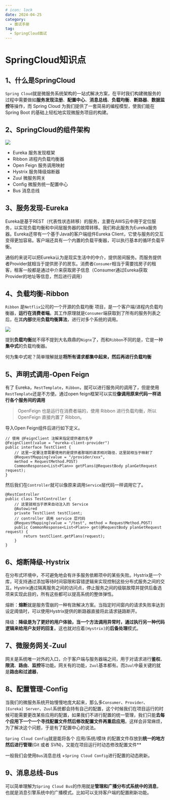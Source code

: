 ```yaml
---
# icon: lock
date: 2024-04-25
category:
  - 面试手册
tag:
  - SpringCloud面试
---
```


# SpringCloud知识点



## 1、什么是SpringCloud

`Spring Cloud`就是微服务系统架构的一站式解决方案，在平时我们构建微服务的过程中需要做如**服务发现注册**、**配置中心**、**消息总线**、**负载均衡**、**断路器**、**数据监控**等操作，而 Spring Cloud 为我们提供了一套简易的编程模型，使我们能在 Spring Boot 的基础上轻松地实现微服务项目的构建。

## 2、SpringCloud的组件架构

![](http://cdn.gydblog.com/images/spring/springcloud.png)

- Eureka 服务发现框架
- Ribbon 进程内负载均衡器
- Open Feign 服务调用映射
- Hystrix 服务降级熔断器
- Zuul 微服务网关
- Config 微服务统一配置中心
- Bus 消息总线

## 3、服务发现-Eureka

Eureka是基于REST（代表性状态转移）的服务，主要在AWS云中用于定位服务，以实现负载均衡和中间层服务器的故障转移。我们称此服务为Eureka服务器。Eureka还带有一个基于Java的客户端组件Eureka Client，它使与服务的交互变得更加容易。客户端还具有一个内置的负载平衡器，可以执行基本的循环负载平衡。

通俗的来说可以把Eureka认为是现实生活中的中介，提供居间服务。而服务提供者Provider就相当于提供房子的房东。消费者`Consumer`相当于需要找房子的租客，租客一般都是通过中介来获取房子信息（Consumer通过Eureka获取Provider的地址等信息，然后进行调用）



## 4、负载均衡-Ribbon

`Ribbon` 是`Netflix`公司的一个开源的负载均衡 项目，是一个客户端/进程内负载均衡器，**运行在消费者端**。其工作原理就是`Consumer`端获取到了所有的服务列表之后，在其**内部**使用**负载均衡算法**，进行对多个系统的调用。

![](http://cdn.gydblog.com/images/spring/springcloud-ribbon.png)

提到**负载均衡**就不得不提到大名鼎鼎的`Nignx`了，而和`Ribbon`不同的是，它是一种**集中式**的负载均衡器。

何为集中式呢？简单理解就是**将所有请求都集中起来，然后再进行负载均衡**

## 5、声明式调用-Open Feign

有了 Eureka，`RestTemplate`，`Ribbon`，就可以进行服务间的调用了，但是使用`RestTemplate`还是不方便。通过open feign框架可以实现**像调用原来代码一样进行各个服务间的调用**

> OpenFeign 也是运行在消费者端的，使用 Ribbon 进行负载均衡，所以 OpenFeign 直接内置了 Ribbon。

导入Open Feign组件后进行如下定义。

```
// 使用 @FeignClient 注解来指定提供者的名字
@FeignClient(value = "eureka-client-provider")
public interface TestClient {
    // 这里一定要注意需要使用的是提供者那端的请求相对路径，这里就相当于映射了
    @RequestMapping(value = "/provider/xxx",
    method = RequestMethod.POST)
    CommonResponse<List<Plan>> getPlans(@RequestBody planGetRequest request);
}
```

然后我们在`Controller`就可以像原来调用`Service`层代码一样调用它了。

```
@RestController
public class TestController {
    // 这里就相当于原来自动注入的 Service
    @Autowired
    private TestClient testClient;
    // controller 调用 service 层代码
    @RequestMapping(value = "/test", method = RequestMethod.POST)
    public CommonResponse<List<Plan>> get(@RequestBody planGetRequest request) {
        return testClient.getPlans(request);
    }
}
```



## 6、熔断降级-Hystrix

在分布式环境中，不可避免地会有许多服务依赖项中的某些失败。Hystrix是一个库，可支持通过添加等待时间容限和容错逻辑来实现控制这些分布式服务之间的交互。Hystrix通过隔离服务之间的访问点，停止服务之间的级联故障并提供后备选项来实现此目的，所有这些都可以提高系统的整体弹性。

熔断：**熔断**就是服务雪崩的一种有效解决方案。当指定时间窗内的请求失败率达到设定阈值时，可以使用Hystrix提供的断路器直接将此请求链路断开。

降级：**降级是为了更好的用户体验，当一个方法调用异常时，通过执行另一种代码逻辑来给用户友好的回复**。这也就对应着`[Hystrix]`的**后备处理**模式。



## 7、微服务网关-Zuul

网关是系统唯一对外的入口，介于客户端与服务器端之间，用于对请求进行**鉴权**、**限流**、**路由**、**监控**等功能。网关有的功能，`Zuul`基本都有。而`Zuul`中最关键的就是**路由和过滤器**，



## 8、配置管理-Config

当我们的微服务系统开始慢慢地庞大起来，那么多`Consumer`、`Provider`、`[Eureka] Server`、`Zuul`系统都会持有自己的配置，这个时候我们在项目运行的时候可能需要更改某些应用的配置，如果我们不进行配置的统一管理，我们只能**去每个应用下一个一个寻找配置文件然后修改配置文件再重启应用**。这样会非常麻烦，为了解决这个问题，于是有了配置中心的说法。

`Spring Cloud Config`就是能将各个 应用/系统/模块 的配置文件存放到**统一的地方然后进行管理**(Git 或者 SVN)，又能在项目运行时动态修改配置文件**

一般我们会使用`Bus`消息总线 +`Spring Cloud Config`进行配置的动态刷新。



## 9、消息总线-Bus

可以简单理解为`Spring Cloud Bus`的作用就是**管理和广播分布式系统中的消息**，也就是消息引擎系统中的广播模式。比如可以支持客户端的配置刷新功能。
